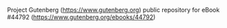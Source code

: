Project Gutenberg (https://www.gutenberg.org) public repository for eBook #44792 (https://www.gutenberg.org/ebooks/44792)
